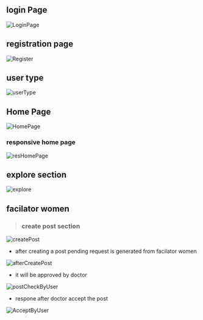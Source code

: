 ## login Page

![LoginPage](./website_ui_images/image.png)

## registration page

![Register](./website_ui_images/Screenshot%202024-10-19%20052656.png)

## user type

![userType](./website_ui_images/Screenshot%202024-10-19%20053013.png)

## Home Page

![HomePage](./website_ui_images/Screenshot%202024-10-19%20053315.png)

### responsive home page

![resHomePage](./website_ui_images/Screenshot%202024-10-19%20053529.png)

## explore section

![explore](./website_ui_images/Screenshot%202024-10-19%20053923.png)

## facilator women

> ### create post section

![createPost](./website_ui_images/Screenshot%202024-10-19%20055114.png)

- after creating a post pending request is generated from facilator women

![afterCreatePost](./website_ui_images/Screenshot%202024-10-19%20055941.png)

- it will be approved by doctor

![postCheckByUser](./website_ui_images/Screenshot%202024-10-19%20060114.png)

- respone after doctor accept the post

![AcceptByUser](./website_ui_images/Screenshot%202024-10-19%20061540.png)
